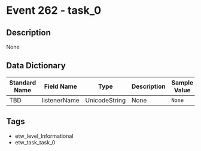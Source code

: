 # Event 262 - task_0

## Description
None

## Data Dictionary
|Standard Name|Field Name|Type|Description|Sample Value|
|---|---|---|---|---|
|TBD|listenerName|UnicodeString|None|`None`|

## Tags
* etw_level_Informational
* etw_task_task_0